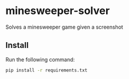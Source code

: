 # minesweeper-solver
Solves a minesweeper game given a screenshot

## Install

Run the following command:

```sh
pip install -r requirements.txt
```
